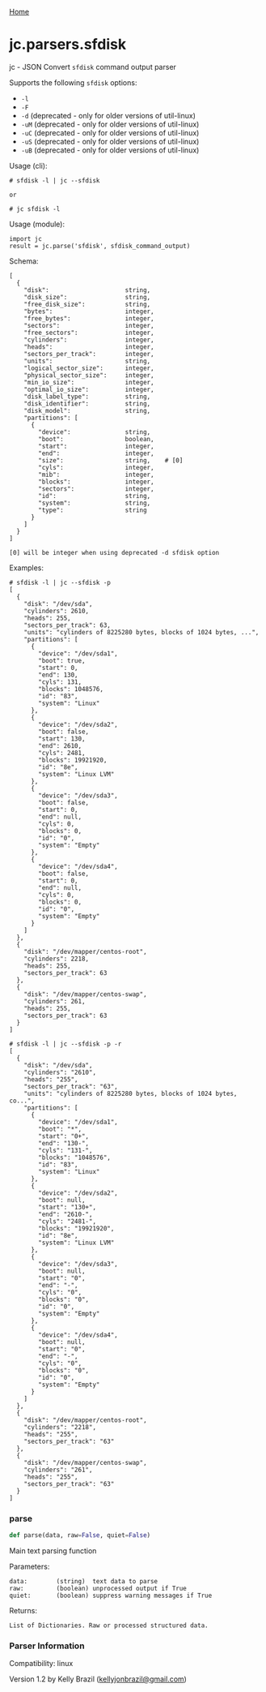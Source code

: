 [Home](https://kellyjonbrazil.github.io/jc/)
<a id="jc.parsers.sfdisk"></a>

# jc.parsers.sfdisk

jc - JSON Convert `sfdisk` command output parser

Supports the following `sfdisk` options:
- `-l`
- `-F`
- `-d`   (deprecated - only for older versions of util-linux)
- `-uM`  (deprecated - only for older versions of util-linux)
- `-uC`  (deprecated - only for older versions of util-linux)
- `-uS`  (deprecated - only for older versions of util-linux)
- `-uB`  (deprecated - only for older versions of util-linux)

Usage (cli):

    # sfdisk -l | jc --sfdisk

    or

    # jc sfdisk -l

Usage (module):

    import jc
    result = jc.parse('sfdisk', sfdisk_command_output)

Schema:

    [
      {
        "disk":                     string,
        "disk_size":                string,
        "free_disk_size":           string,
        "bytes":                    integer,
        "free_bytes":               integer,
        "sectors":                  integer,
        "free_sectors":             integer,
        "cylinders":                integer,
        "heads":                    integer,
        "sectors_per_track":        integer,
        "units":                    string,
        "logical_sector_size":      integer,
        "physical_sector_size":     integer,
        "min_io_size":              integer,
        "optimal_io_size":          integer,
        "disk_label_type":          string,
        "disk_identifier":          string,
        "disk_model":               string,
        "partitions": [
          {
            "device":               string,
            "boot":                 boolean,
            "start":                integer,
            "end":                  integer,
            "size":                 string,    # [0]
            "cyls":                 integer,
            "mib":                  integer,
            "blocks":               integer,
            "sectors":              integer,
            "id":                   string,
            "system":               string,
            "type":                 string
          }
        ]
      }
    ]

    [0] will be integer when using deprecated -d sfdisk option

Examples:

    # sfdisk -l | jc --sfdisk -p
    [
      {
        "disk": "/dev/sda",
        "cylinders": 2610,
        "heads": 255,
        "sectors_per_track": 63,
        "units": "cylinders of 8225280 bytes, blocks of 1024 bytes, ...",
        "partitions": [
          {
            "device": "/dev/sda1",
            "boot": true,
            "start": 0,
            "end": 130,
            "cyls": 131,
            "blocks": 1048576,
            "id": "83",
            "system": "Linux"
          },
          {
            "device": "/dev/sda2",
            "boot": false,
            "start": 130,
            "end": 2610,
            "cyls": 2481,
            "blocks": 19921920,
            "id": "8e",
            "system": "Linux LVM"
          },
          {
            "device": "/dev/sda3",
            "boot": false,
            "start": 0,
            "end": null,
            "cyls": 0,
            "blocks": 0,
            "id": "0",
            "system": "Empty"
          },
          {
            "device": "/dev/sda4",
            "boot": false,
            "start": 0,
            "end": null,
            "cyls": 0,
            "blocks": 0,
            "id": "0",
            "system": "Empty"
          }
        ]
      },
      {
        "disk": "/dev/mapper/centos-root",
        "cylinders": 2218,
        "heads": 255,
        "sectors_per_track": 63
      },
      {
        "disk": "/dev/mapper/centos-swap",
        "cylinders": 261,
        "heads": 255,
        "sectors_per_track": 63
      }
    ]

    # sfdisk -l | jc --sfdisk -p -r
    [
      {
        "disk": "/dev/sda",
        "cylinders": "2610",
        "heads": "255",
        "sectors_per_track": "63",
        "units": "cylinders of 8225280 bytes, blocks of 1024 bytes, co...",
        "partitions": [
          {
            "device": "/dev/sda1",
            "boot": "*",
            "start": "0+",
            "end": "130-",
            "cyls": "131-",
            "blocks": "1048576",
            "id": "83",
            "system": "Linux"
          },
          {
            "device": "/dev/sda2",
            "boot": null,
            "start": "130+",
            "end": "2610-",
            "cyls": "2481-",
            "blocks": "19921920",
            "id": "8e",
            "system": "Linux LVM"
          },
          {
            "device": "/dev/sda3",
            "boot": null,
            "start": "0",
            "end": "-",
            "cyls": "0",
            "blocks": "0",
            "id": "0",
            "system": "Empty"
          },
          {
            "device": "/dev/sda4",
            "boot": null,
            "start": "0",
            "end": "-",
            "cyls": "0",
            "blocks": "0",
            "id": "0",
            "system": "Empty"
          }
        ]
      },
      {
        "disk": "/dev/mapper/centos-root",
        "cylinders": "2218",
        "heads": "255",
        "sectors_per_track": "63"
      },
      {
        "disk": "/dev/mapper/centos-swap",
        "cylinders": "261",
        "heads": "255",
        "sectors_per_track": "63"
      }
    ]

<a id="jc.parsers.sfdisk.parse"></a>

### parse

```python
def parse(data, raw=False, quiet=False)
```

Main text parsing function

Parameters:

    data:        (string)  text data to parse
    raw:         (boolean) unprocessed output if True
    quiet:       (boolean) suppress warning messages if True

Returns:

    List of Dictionaries. Raw or processed structured data.

### Parser Information
Compatibility:  linux

Version 1.2 by Kelly Brazil (kellyjonbrazil@gmail.com)
